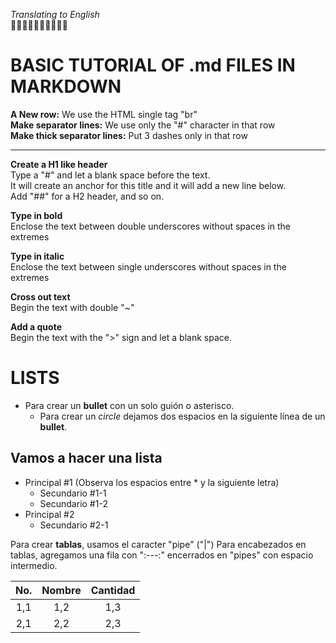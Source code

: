 _Translating to English_ <br/>
🐙🐙🐙🐙🐙🐙🐙🐙🐙🐙 
#
# BASIC TUTORIAL OF .md FILES IN MARKDOWN

__A New row:__ We use the HTML single tag "br" <br/>
__Make separator lines:__ We use only the "#" character in that row<br/>
__Make thick separator lines:__ Put 3 dashes only in that row<br/>

---

__Create a H1 like header__ <br/>
Type a "#" and let a blank space before the text. <br/>
It will create an anchor for this title and it will add a new line below. <br/>
Add "##" for a H2 header, and so on. <br/>

__Type in bold__ <br/>
Enclose the text between double underscores without spaces in the extremes

__Type in italic__ <br/>
Enclose the text between single underscores without spaces in the extremes

__Cross out text__ <br/>
Begin the text with double "~"

__Add a quote__ <br/>
Begin the text with the ">" sign and let a blank space.


# LISTS

- Para crear un __bullet__ con un solo guión o asterisco.
  * Para crear un _circle_ dejamos dos espacios en la siguiente línea de un __bullet__.

Vamos a hacer una lista
-----------------------
* Principal #1 (Observa los espacios entre * y la siguiente letra)
  * Secundario #1-1
  * Secundario #1-2
* Principal #2
  * Secundario #2-1
  
Para crear __tablas__, usamos el caracter "pipe" ("|")
Para encabezados en tablas, agregamos una fila con ":---:" encerrados en "pipes" con espacio intermedio.
  
| No. | Nombre | Cantidad |
| :---: | :---: | :-----: |
| 1,1 | 1,2 | 1,3 |
| 2,1 | 2,2 | 2,3 |
